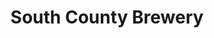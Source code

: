 ---
title: South County Brewery
lng: -76.6980667
lat: 39.9087371
color: '#31225D'
type: Brewery
address: 170 Crossway Dr, York, PA 17402
rating: 4
tags: 
  - brewery
  - craft beers
  - pub food
---